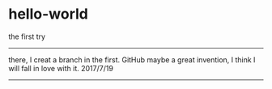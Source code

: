 # hello-world
the first try 

--------

there, I creat a branch in the first.
GitHub maybe a great invention, I think I will fall in love with it.
2017/7/19

--------
